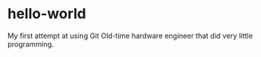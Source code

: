 # hello-world
My first attempt at using Git
Old-time hardware engineer that did very little programming.
